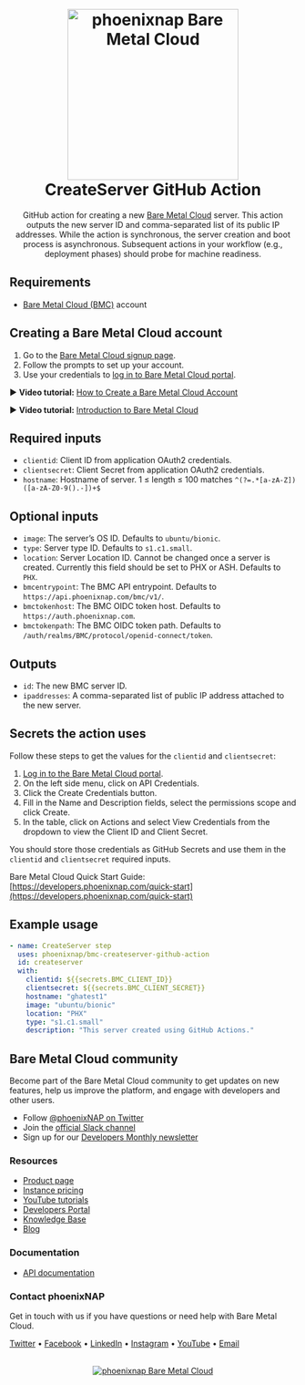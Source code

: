 <h1 align="center">
  <br>
  <a href="https://phoenixnap.com/bare-metal-cloud"><img src="https://user-images.githubusercontent.com/78744488/109779287-16da8600-7c06-11eb-81a1-97bf44983d33.png" alt="phoenixnap Bare Metal Cloud" width="300"></a>
  <br>
  CreateServer GitHub Action
  <br>
</h1>

<p align="center">
GitHub action for creating a new <a href="https://phoenixnap.com/bare-metal-cloud">Bare Metal Cloud</a> server. This action outputs the new server ID and comma-separated list of its public IP addresses. While the action is synchronous, the server creation and boot process is asynchronous. Subsequent actions in your workflow (e.g., deployment phases) should probe for machine readiness.
</p>

## Requirements

- [Bare Metal Cloud (BMC)](https://bmc.phoenixnap.com) account

## Creating a Bare Metal Cloud account

1. Go to the [Bare Metal Cloud signup page](https://support.phoenixnap.com/wap-jpost3/bmcSignup).
2. Follow the prompts to set up your account.
3. Use your credentials to [log in to Bare Metal Cloud portal](https://bmc.phoenixnap.com).

:arrow_forward: **Video tutorial:** [How to Create a Bare Metal Cloud Account](https://www.youtube.com/watch?v=RLRQOisEB-k)
<br>

:arrow_forward: **Video tutorial:** [Introduction to Bare Metal Cloud](https://www.youtube.com/watch?v=8TLsqgLDMN4)


## Required inputs

- `clientid`: Client ID from application OAuth2 credentials.
- `clientsecret`: Client Secret from application OAuth2 credentials.
- `hostname`: Hostname of server. 1 ≤ length ≤ 100 matches `^(?=.*[a-zA-Z])([a-zA-Z0-9().-])+$`

## Optional inputs

- `image`: The server’s OS ID. Defaults to `ubuntu/bionic`.
- `type`: Server type ID. Defaults to `s1.c1.small`.
- `location`: Server Location ID. Cannot be changed once a server is created. Currently this field should be set to PHX or ASH. Defaults to `PHX`.
- `bmcentrypoint`: The BMC API entrypoint. Defaults to `https://api.phoenixnap.com/bmc/v1/`.
- `bmctokenhost`: The BMC OIDC token host. Defaults to `https://auth.phoenixnap.com`.
- `bmctokenpath`: The BMC OIDC token path. Defaults to `/auth/realms/BMC/protocol/openid-connect/token`.

## Outputs

- `id`: The new BMC server ID.
- `ipaddresses`: A comma-separated list of public IP address attached to the new server.

## Secrets the action uses

Follow these steps to get the values for the `clientid` and `clientsecret`:

1. [Log in to the Bare Metal Cloud portal](https://bmc.phoenixnap.com).
2. On the left side menu, click on API Credentials.
3. Click the Create Credentials button.
4. Fill in the Name and Description fields, select the permissions scope and click Create.
5. In the table, click on Actions and select View Credentials from the dropdown to view the Client ID and Client Secret.

You should store those credentials as GitHub Secrets and use them in the `clientid` and `clientsecret` required inputs.

Bare Metal Cloud Quick Start Guide: [https://developers.phoenixnap.com/quick-start](https://developers.phoenixnap.com/quick-start)

## Example usage

```yaml
- name: CreateServer step
  uses: phoenixnap/bmc-createserver-github-action 
  id: createserver
  with:
    clientid: ${{secrets.BMC_CLIENT_ID}}
    clientsecret: ${{secrets.BMC_CLIENT_SECRET}}
    hostname: "ghatest1"
    image: "ubuntu/bionic"
    location: "PHX"
    type: "s1.c1.small"
    description: "This server created using GitHub Actions."
```
## Bare Metal Cloud community

Become part of the Bare Metal Cloud community to get updates on new features, help us improve the platform, and engage with developers and other users.

- Follow [@phoenixNAP on Twitter](https://twitter.com/phoenixnap)
- Join the [official Slack channel](https://phoenixnap.slack.com)
- Sign up for our [Developers Monthly newsletter](https://phoenixnap.com/developers-monthly-newsletter)

### Resources

- [Product page](https://phoenixnap.com/bare-metal-cloud)
- [Instance pricing](https://phoenixnap.com/bare-metal-cloud/instances)
- [YouTube tutorials](https://www.youtube.com/watch?v=8TLsqgLDMN4&list=PLWcrQnFWd54WwkHM0oPpR1BrAhxlsy1Rc&ab_channel=PhoenixNAPGlobalITServices)
- [Developers Portal](https://developers.phoenixnap.com)
- [Knowledge Base](https://phoenixnap.com/kb)
- [Blog](https:/phoenixnap.com/blog)

### Documentation

- [API documentation](https://developers.phoenixnap.com/docs/bmc/1/overview)

### Contact phoenixNAP

Get in touch with us if you have questions or need help with Bare Metal Cloud.

<p align="left">
  <a href="https://twitter.com/phoenixNAP">Twitter</a> •
  <a href="https://www.facebook.com/phoenixnap">Facebook</a> •
  <a href="https://www.linkedin.com/company/phoenix-nap">LinkedIn</a> •
  <a href="https://www.instagram.com/phoenixnap">Instagram</a> •
  <a href="https://www.youtube.com/user/PhoenixNAPdatacenter">YouTube</a> •
  <a href="https://developers.phoenixnap.com/support">Email</a> 
</p>

<p align="center">
  <br>
  <a href="https://phoenixnap.com/bare-metal-cloud"><img src="https://user-images.githubusercontent.com/78744488/109779474-47222480-7c06-11eb-8ed6-91e28af3a79c.jpg" alt="phoenixnap Bare Metal Cloud"></a>
</p>
